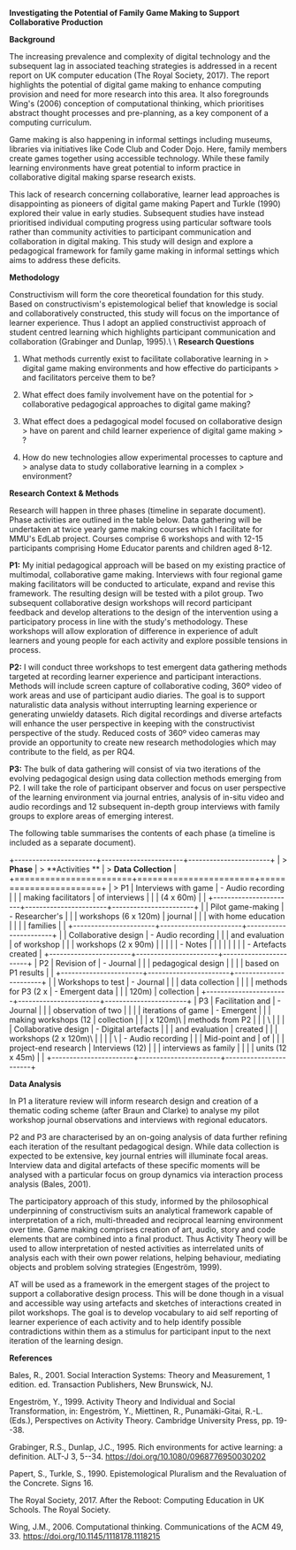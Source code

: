 **Investigating the Potential of Family Game Making to Support Collaborative Production**

**Background**

The increasing prevalence and complexity of digital technology and the subsequent lag in associated teaching strategies is addressed in a recent report on UK computer education (The Royal Society, 2017). The report highlights the potential of digital game making to enhance computing provision and need for more research into this area. It also foregrounds Wing's (2006) conception of computational thinking, which prioritises abstract thought processes and pre-planning, as a key component of a computing curriculum.

Game making is also happening in informal settings including museums, libraries via initiatives like Code Club and Coder Dojo. Here, family members create games together using accessible technology. While these family learning environments have great potential to inform practice in collaborative digital making sparse research exists.

This lack of research concerning collaborative, learner lead approaches is disappointing as pioneers of digital game making Papert and Turkle (1990) explored their value in early studies. Subsequent studies have instead prioritised individual computing progress using particular software tools rather than community activities to participant communication and collaboration in digital making. This study will design and explore a pedagogical framework for family game making in informal settings which aims to address these deficits.

**Methodology**

Constructivism will form the core theoretical foundation for this study. Based on constructivism's epistemological belief that knowledge is social and collaboratively constructed, this study will focus on the importance of learner experience. Thus I adopt an applied constructivist approach of student centred learning which highlights participant communication and collaboration (Grabinger and Dunlap, 1995).\ \ **Research Questions**

1.  What methods currently exist to facilitate collaborative learning in     > digital game making environments and how effective do participants     > and facilitators perceive them to be?

2.  What effect does family involvement have on the potential for     > collaborative pedagogical approaches to digital game making?

3.  What effect does a pedagogical model focused on collaborative design     > have on parent and child learner experience of digital game making     > ?

4.  How do new technologies allow experimental processes to capture and     > analyse data to study collaborative learning in a complex     > environment?

**Research Context & Methods**

Research will happen in three phases (timeline in separate document). Phase activities are outlined in the table below. Data gathering will be undertaken at twice yearly game making courses which I facilitate for MMU's EdLab project. Courses comprise 6 workshops and with 12-15 participants comprising Home Educator parents and children aged 8-12.

**P1:** My initial pedagogical approach will be based on my existing practice of multimodal, collaborative game making. Interviews with four regional game making facilitators will be conducted to articulate, expand and revise this framework. The resulting design will be tested with a pilot group. Two subsequent collaborative design workshops will record participant feedback and develop alterations to the design of the intervention using a participatory process in line with the study's methodology. These workshops will allow exploration of difference in experience of adult learners and young people for each activity and explore possible tensions in process.

**P2:** I will conduct three workshops to test emergent data gathering methods targeted at recording learner experience and participant interactions. Methods will include screen capture of collaborative coding, 360º video of work areas and use of participant audio diaries. The goal is to support naturalistic data analysis without interrupting learning experience or generating unwieldy datasets. Rich digital recordings and diverse artefacts will enhance the user perspective in keeping with the constructivist perspective of the study. Reduced costs of 360º video cameras may provide an opportunity to create new research methodologies which may contribute to the field, as per RQ4.

**P3:** The bulk of data gathering will consist of via two iterations of the evolving pedagogical design using data collection methods emerging from P2. I will take the role of participant observer and focus on user perspective of the learning environment via journal entries, analysis of in-situ video and audio recordings and 12 subsequent in-depth group interviews with family groups to explore areas of emerging interest.

The following table summarises the contents of each phase (a timeline is included as a separate document).

+-----------------------+-----------------------+-----------------------+ | > **Phase**           | > **Activities **     | > **Data Collection** | +=======================+=======================+=======================+ | > P1                  | Interviews with game  | -   Audio recording   | |                       | making facilitators   |     of interviews     | |                       | (4 x 60m)             |                       | +-----------------------+-----------------------+-----------------------+ |                       | Pilot game-making     | -   Researcher's      | |                       | workshops (6 x 120m)  |     journal           | |                       | with home education   |                       | |                       | families              |                       | +-----------------------+-----------------------+-----------------------+ |                       | Collaborative design  | -   Audio recording   | |                       | and evaluation        |     of workshop       | |                       | workshops (2 x 90m)   |                       | |                       |                       | -   Notes             | |                       |                       |                       | |                       |                       | -   Artefacts created | +-----------------------+-----------------------+-----------------------+ | P2                    | Revision of           | -   Journal           | |                       | pedagogical design    |                       | |                       | based on P1 results   |                       | +-----------------------+-----------------------+-----------------------+ |                       | Workshops to test     | -   Journal           | |                       | data collection       |                       | |                       | methods for P3 (2 x   | -   Emergent data     | |                       | 120m)                 |     collection        | +-----------------------+-----------------------+-----------------------+ | P3                    | Facilitation and      | -   Journal           | |                       | observation of two    |                       | |                       | iterations of game    | -   Emergent          | |                       | making workshops (12  |     collection        | |                       | x 120m)\              |     methods from P2   | |                       | \                     |                       | |                       | Collaborative design  | -   Digital artefacts | |                       | and evaluation        |     created           | |                       | workshops (2 x 120m)\ |                       | |                       | \                     | -   Audio recording   | |                       | Mid-point and         |     of                | |                       | project-end research  |     Interviews (12)   | |                       | interviews as family  |                       | |                       | units (12 x 45m)      |                       | +-----------------------+-----------------------+-----------------------+

**Data Analysis**

In P1 a literature review will inform research design and creation of a thematic coding scheme (after Braun and Clarke) to analyse my pilot workshop journal observations and interviews with regional educators.

P2 and P3 are characterised by an on-going analysis of data further refining each iteration of the resultant pedagogical design. While data collection is expected to be extensive, key journal entries will illuminate focal areas. Interview data and digital artefacts of these specific moments will be analysed with a particular focus on group dynamics via interaction process analysis (Bales, 2001).

The participatory approach of this study, informed by the philosophical underpinning of constructivism suits an analytical framework capable of interpretation of a rich, multi-threaded and reciprocal learning environment over time. Game making comprises creation of art, audio, story and code elements that are combined into a final product. Thus Activity Theory will be used to allow interpretation of nested activities as interrelated units of analysis each with their own power relations, helping behaviour, mediating objects and problem solving strategies (Engeström, 1999).

AT will be used as a framework in the emergent stages of the project to support a collaborative design process. This will be done though in a visual and accessible way using artefacts and sketches of interactions created in pilot workshops. The goal is to develop vocabulary to aid self reporting of learner experience of each activity and to help identify possible contradictions within them as a stimulus for participant input to the next iteration of the learning design.

**References**

Bales, R., 2001. Social Interaction Systems: Theory and Measurement, 1 edition. ed. Transaction Publishers, New Brunswick, NJ.

Engeström, Y., 1999. Activity Theory and Individual and Social Transformation, in: Engeström, Y., Miettinen, R., Punamäki-Gitai, R.-L. (Eds.), Perspectives on Activity Theory. Cambridge University Press, pp. 19--38.

Grabinger, R.S., Dunlap, J.C., 1995. Rich environments for active learning: a definition. ALT-J 3, 5--34. https://doi.org/10.1080/0968776950030202

Papert, S., Turkle, S., 1990. Epistemological Pluralism and the Revaluation of the Concrete. Signs 16.

The Royal Society, 2017. After the Reboot: Computing Education in UK Schools. The Royal Society.

Wing, J.M., 2006. Computational thinking. Communications of the ACM 49, 33. https://doi.org/10.1145/1118178.1118215 